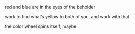 red and blue are in the eyes of the beholder

work to find what’s yellow to both of you, and work with that

the color wheel spins itself, maybe
